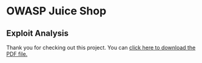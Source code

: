 # OWASP Juice Shop
<!DOCTYPE html>
<html lang="en">
<head>
    <meta charset="UTF-8">
    <meta name="viewport" content="width=device-width, initial-scale=1.0">
    <title>Exploit Analysis</title>
</head>
<body>

<h2>Exploit Analysis</h2>

<p>Thank you for checking out this project. You can <a href="https://github.com/cabby1234/OWASPJuiceShop/files/13610856/OWASP.Juice.Shop.pdf">click here to download the PDF file.</a></p>
    </object>

</body>
</html>

